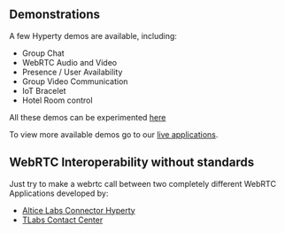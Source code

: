 ## Demonstrations

A few Hyperty demos are available, including:

* Group Chat
* WebRTC Audio and Video
* Presence / User Availability
* Group Video Communication
* IoT Bracelet
* Hotel Room control

All these demos can be experimented [here](https://hysmart.rethink.ptinovacao.pt/)

To view more available demos go to our [live applications](https://rethink-project.eu/rethink-live-applications/).

## WebRTC Interoperability without standards

Just try to make a webrtc call between two completely different WebRTC Applications developed by:

* [Altice Labs Connector Hyperty](https://hysmart.rethink.ptinovacao.pt/)
* [TLabs Contact Center](https://rethink-dev.tlabscloud.com/)

